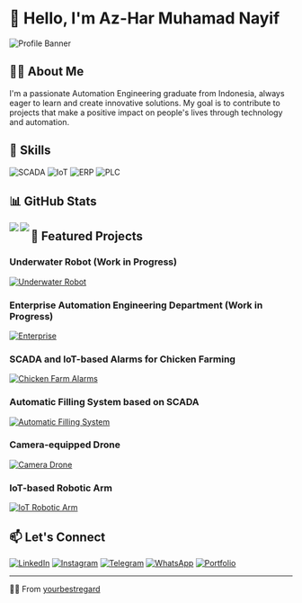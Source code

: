 # 👋 Hello, I'm Az-Har Muhamad Nayif 

![Profile Banner](https://via.placeholder.com/1500x500)

## 👨‍💻 About Me

I'm a passionate Automation Engineering graduate from Indonesia, always eager to learn and create innovative solutions. My goal is to contribute to projects that make a positive impact on people's lives through technology and automation.

## 🚀 Skills

![SCADA](https://img.shields.io/badge/-SCADA-007ACC?style=flat-square&logo=industry&logoColor=white)
![IoT](https://img.shields.io/badge/-IoT-FF6F00?style=flat-square&logo=internetofthings&logoColor=white)
![ERP](https://img.shields.io/badge/-ERP-4A154B?style=flat-square&logo=sap&logoColor=white)
![PLC](https://img.shields.io/badge/-PLC-FF4088?style=flat-square&logo=siemens&logoColor=white)

## 📊 GitHub Stats

<img align="left" src="https://github-readme-stats.vercel.app/api?username=yourbestregard&show_icons=true&theme=radical" />
<img align="left" src="https://github-readme-stats.vercel.app/api/top-langs/?username=yourbestregard&layout=compact&theme=radical" />

## 🌟 Featured Projects

### Underwater Robot (Work in Progress)
[![Underwater Robot](https://github-readme-stats.vercel.app/api/pin/?username=yourbestregard&repo=underwater-robot&theme=dark)](https://github.com/yourbestregard/underwater-robot)

### Enterprise Automation Engineering Department  (Work in Progress)
[![Enterprise](https://github-readme-stats.vercel.app/api/pin/?username=yourbestregard&repo=enterprise-ae&theme=dark)](https://github.com/yourbestregard/underwater-robot)


### SCADA and IoT-based Alarms for Chicken Farming
[![Chicken Farm Alarms](https://github-readme-stats.vercel.app/api/pin/?username=yourbestregard&repo=chicken-farm-alarms&theme=dark)](https://github.com/yourbestregard/chicken-farm-alarms)

### Automatic Filling System based on SCADA
[![Automatic Filling System](https://github-readme-stats.vercel.app/api/pin/?username=yourbestregard&repo=automatic-filling-system&theme=dark)](https://github.com/yourbestregard/automatic-filling-system)

### Camera-equipped Drone
[![Camera Drone](https://github-readme-stats.vercel.app/api/pin/?username=yourbestregard&repo=camera-drone&theme=dark)](https://github.com/yourbestregard/camera-drone)

### IoT-based Robotic Arm
[![IoT Robotic Arm](https://github-readme-stats.vercel.app/api/pin/?username=yourbestregard&repo=iot-robotic-arm&theme=dark)](https://github.com/yourbestregard/iot-robotic-arm)

## 📫 Let's Connect

[![LinkedIn](https://img.shields.io/badge/-LinkedIn-0077B5?style=flat-square&logo=LinkedIn&logoColor=white)](https://www.linkedin.com/in/az-har-muhamad-nayif/)
[![Instagram](https://img.shields.io/badge/-Instagram-E4405F?style=flat-square&logo=Instagram&logoColor=white)](https://www.instagram.com/azmunaa/)
[![Telegram](https://img.shields.io/badge/-Telegram-2CA5E0?style=flat-square&logo=Telegram&logoColor=white)](https://t.me/yourbestregard)
[![WhatsApp](https://img.shields.io/badge/-WhatsApp-25D366?style=flat-square&logo=WhatsApp&logoColor=white)](https://wa.me/6289637959933)
[![Portfolio](https://img.shields.io/badge/-Portfolio-000000?style=flat-square&logo=About.me&logoColor=white)](https://yourportfolio.com)

---

🫰🏻 From [yourbestregard](https://github.com/yourbestregard)


